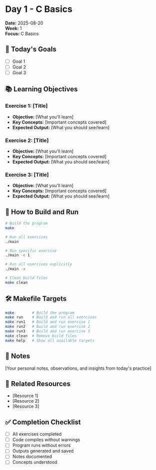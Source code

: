 # Day 1 - C Basics

**Date:** 2025-08-20  
**Week:** 1  
**Focus:** C Basics

## 🎯 Today's Goals

- [ ] Goal 1
- [ ] Goal 2  
- [ ] Goal 3

## 📚 Learning Objectives

### Exercise 1: [Title]
- **Objective:** [What you'll learn]
- **Key Concepts:** [Important concepts covered]
- **Expected Output:** [What you should see/learn]

### Exercise 2: [Title]
- **Objective:** [What you'll learn]
- **Key Concepts:** [Important concepts covered]
- **Expected Output:** [What you should see/learn]

### Exercise 3: [Title]
- **Objective:** [What you'll learn]
- **Key Concepts:** [Important concepts covered]
- **Expected Output:** [What you should see/learn]

## 🚀 How to Build and Run

```bash
# Build the program
make

# Run all exercises
./main

# Run specific exercise
./main -e 1

# Run all exercises explicitly
./main -a

# Clean build files
make clean
```

## 🛠️ Makefile Targets

```bash
make        # Build the program
make run    # Build and run all exercises
make run1   # Build and run exercise 1
make run2   # Build and run exercise 2
make run3   # Build and run exercise 3
make clean  # Remove build files
make help   # Show all available targets
```

## 📝 Notes

[Your personal notes, observations, and insights from today's practice]

## 🔗 Related Resources

- [Resource 1]
- [Resource 2]
- [Resource 3]

## ✅ Completion Checklist

- [ ] All exercises completed
- [ ] Code compiles without warnings
- [ ] Program runs without errors
- [ ] Outputs generated and saved
- [ ] Notes documented
- [ ] Concepts understood
